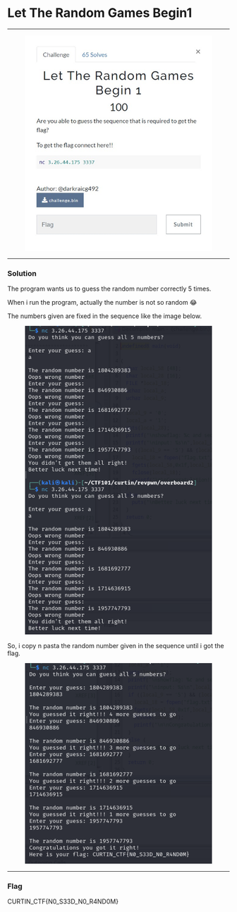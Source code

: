 # Let The Random Games Begin1

***

<figure><img src="../../../.gitbook/assets/image (8) (1) (1) (1) (1).png" alt=""><figcaption></figcaption></figure>

***

### Solution

The program wants us to guess the random number correctly 5 times.

When i run the program, actually the number is not so random :joy:

The numbers given are fixed in the sequence like the image below.

<figure><img src="../../../.gitbook/assets/image (9) (1) (1) (1) (1).png" alt=""><figcaption></figcaption></figure>

So, i copy n pasta the random number given in the sequence until i got the flag.

<figure><img src="../../../.gitbook/assets/image (10) (1) (1) (1).png" alt=""><figcaption></figcaption></figure>

***

### Flag

CURTIN\_CTF{N0\_S33D\_N0\_R4ND0M}
